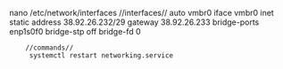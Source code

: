 


 nano /etc/network/interfaces
 //interfaces//
auto vmbr0
iface vmbr0 inet static
        address 38.92.26.232/29
        gateway 38.92.26.233
        bridge-ports enp1s0f0
        bridge-stp off
        bridge-fd 0
        
        //commands//
         systemctl restart networking.service
